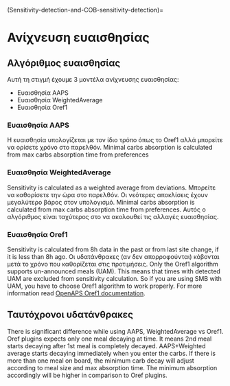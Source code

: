 (Sensitivity-detection-and-COB-sensitivity-detection)=

# Ανίχνευση ευαισθησίας

## Αλγόριθμος ευαισθησίας

Αυτή τη στιγμή έχουμε 3 μοντέλα ανίχνευσης ευαισθησίας:

* Ευαισθησία AAPS
* Ευαισθησία WeightedAverage
* Ευαισθησία Oref1

### Ευαισθησία AAPS

Η ευαισθησία υπολογίζεται με τον ίδιο τρόπο όπως το Oref1 αλλά μπορείτε να ορίσετε χρόνο στο παρελθόν. Minimal carbs absorption is calculated from max carbs absorption time from preferences

### Ευαισθησία WeightedAverage

Sensitivity is calculated as a weighted average from deviations. Μπορείτε να καθορίσετε την ώρα στο παρελθόν. Οι νεότερες αποκλίσεις έχουν μεγαλύτερο βάρος στον υπολογισμό. Minimal carbs absorption is calculated from max carbs absorption time from preferences. Αυτός ο αλγόριθμος είναι ταχύτερος στο να ακολουθεί τις αλλαγές ευαισθησίας.

### Ευαισθησία Oref1

Sensitivity is calculated from 8h data in the past or from last site change, if it is less than 8h ago. Οι υδατάνθρακες (αν δεν απορροφούνται) κόβονται μετά το χρόνο που καθορίζεται στις προτιμήσεις. Only the Oref1 algorithm supports un-announced meals (UAM). This means that times with detected UAM are excluded from sensitivity calculation. So if you are using SMB with UAM, you have to choose Oref1 algorithm to work properly. For more information read [OpenAPS Oref1 documentation](https://openaps.readthedocs.io/en/latest/docs/Customize-Iterate/oref1.html).

## Ταυτόχρονοι υδατάνθρακες

There is significant difference while using AAPS, WeightedAverage vs Oref1. Oref plugins expects only one meal decaying at time. It means 2nd meal starts decaying after 1st meal is completely decayed. AAPS+Weighted average starts decaying immediately when you enter the carbs. If there is more than one meal on board, the minimum carb decay will adjust according to meal size and max absorption time. The minimum absorption accordingly will be higher in comparison to Oref plugins.